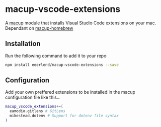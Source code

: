 # macup-vscode-extensions

A [macup](https://github.com/eeerlend/macup-builder) module that installs Visual Studio Code extensions on your mac. Dependant on [macup-homebrew](https://github.com/eeerlend/macup-homebrew)

## Installation
Run the following command to add it to your repo

```bash
npm install eeerlend/macup-vscode-extensions --save
```

## Configuration
Add your own preffered extensions to be installed in the macup configuration file like this...

```bash
macup_vscode_extensions+=(
  eamodio.gitlens # GitLens
  mikestead.dotenv # Support for dotenv file syntax
)
```
